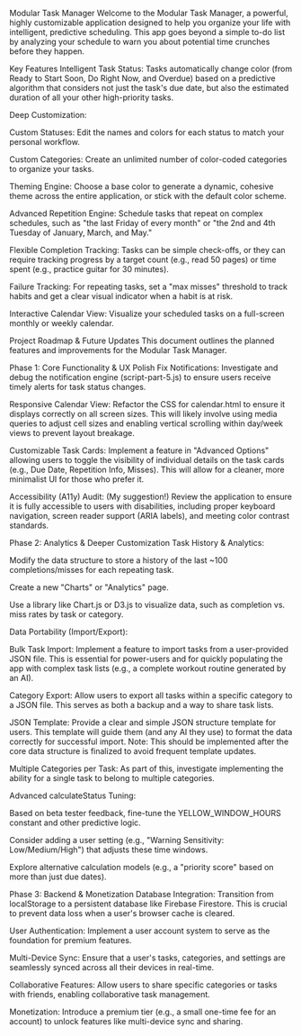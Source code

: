 Modular Task Manager
Welcome to the Modular Task Manager, a powerful, highly customizable application designed to help you organize your life with intelligent, predictive scheduling. This app goes beyond a simple to-do list by analyzing your schedule to warn you about potential time crunches before they happen.

Key Features
Intelligent Task Status: Tasks automatically change color (from Ready to Start Soon, Do Right Now, and Overdue) based on a predictive algorithm that considers not just the task's due date, but also the estimated duration of all your other high-priority tasks.

Deep Customization:

Custom Statuses: Edit the names and colors for each status to match your personal workflow.

Custom Categories: Create an unlimited number of color-coded categories to organize your tasks.

Theming Engine: Choose a base color to generate a dynamic, cohesive theme across the entire application, or stick with the default color scheme.

Advanced Repetition Engine: Schedule tasks that repeat on complex schedules, such as "the last Friday of every month" or "the 2nd and 4th Tuesday of January, March, and May."

Flexible Completion Tracking: Tasks can be simple check-offs, or they can require tracking progress by a target count (e.g., read 50 pages) or time spent (e.g., practice guitar for 30 minutes).

Failure Tracking: For repeating tasks, set a "max misses" threshold to track habits and get a clear visual indicator when a habit is at risk.

Interactive Calendar View: Visualize your scheduled tasks on a full-screen monthly or weekly calendar.

Project Roadmap & Future Updates
This document outlines the planned features and improvements for the Modular Task Manager.

Phase 1: Core Functionality & UX Polish
Fix Notifications: Investigate and debug the notification engine (script-part-5.js) to ensure users receive timely alerts for task status changes.

Responsive Calendar View: Refactor the CSS for calendar.html to ensure it displays correctly on all screen sizes. This will likely involve using media queries to adjust cell sizes and enabling vertical scrolling within day/week views to prevent layout breakage.

Customizable Task Cards: Implement a feature in "Advanced Options" allowing users to toggle the visibility of individual details on the task cards (e.g., Due Date, Repetition Info, Misses). This will allow for a cleaner, more minimalist UI for those who prefer it.

Accessibility (A11y) Audit: (My suggestion!) Review the application to ensure it is fully accessible to users with disabilities, including proper keyboard navigation, screen reader support (ARIA labels), and meeting color contrast standards.

Phase 2: Analytics & Deeper Customization
Task History & Analytics:

Modify the data structure to store a history of the last ~100 completions/misses for each repeating task.

Create a new "Charts" or "Analytics" page.

Use a library like Chart.js or D3.js to visualize data, such as completion vs. miss rates by task or category.

Data Portability (Import/Export):

Bulk Task Import: Implement a feature to import tasks from a user-provided JSON file. This is essential for power-users and for quickly populating the app with complex task lists (e.g., a complete workout routine generated by an AI).

Category Export: Allow users to export all tasks within a specific category to a JSON file. This serves as both a backup and a way to share task lists.

JSON Template: Provide a clear and simple JSON structure template for users. This template will guide them (and any AI they use) to format the data correctly for successful import. Note: This should be implemented after the core data structure is finalized to avoid frequent template updates.

Multiple Categories per Task: As part of this, investigate implementing the ability for a single task to belong to multiple categories.

Advanced calculateStatus Tuning:

Based on beta tester feedback, fine-tune the YELLOW_WINDOW_HOURS constant and other predictive logic.

Consider adding a user setting (e.g., "Warning Sensitivity: Low/Medium/High") that adjusts these time windows.

Explore alternative calculation models (e.g., a "priority score" based on more than just due dates).

Phase 3: Backend & Monetization
Database Integration: Transition from localStorage to a persistent database like Firebase Firestore. This is crucial to prevent data loss when a user's browser cache is cleared.

User Authentication: Implement a user account system to serve as the foundation for premium features.

Multi-Device Sync: Ensure that a user's tasks, categories, and settings are seamlessly synced across all their devices in real-time.

Collaborative Features: Allow users to share specific categories or tasks with friends, enabling collaborative task management.

Monetization: Introduce a premium tier (e.g., a small one-time fee for an account) to unlock features like multi-device sync and sharing.